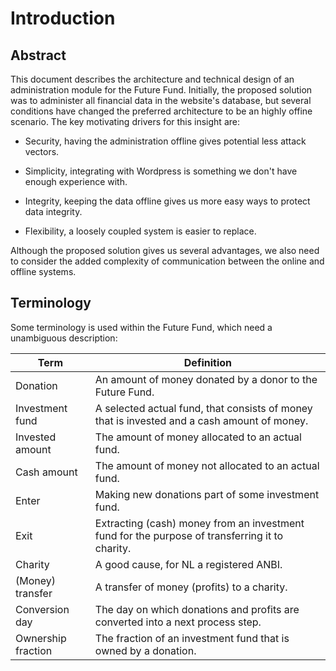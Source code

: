 # Introduction

## Abstract

This document describes the architecture and technical design of an administration module for the Future Fund.
Initially, the proposed solution was to administer all financial data in the website's database, but several conditions have changed the preferred architecture to be an highly offine scenario.
The key motivating drivers for this insight are:

* Security, having the administration offline gives potential less attack vectors.

* Simplicity, integrating with Wordpress is something we don't have enough experience with.

* Integrity, keeping the data offline gives us more easy ways to protect data integrity.

* Flexibility, a loosely coupled system is easier to replace.

Although the proposed solution gives us several advantages, we also need to consider the added complexity of communication between the online and offline systems.

## Terminology

Some terminology is used within the Future Fund, which need a unambiguous description:

| Term               | Definition                                                                                     |
| ------------------ | ---------------------------------------------------------------------------------------------- |
| Donation           | An amount of money donated by a donor to the Future Fund.                                      |
| Investment fund    | A selected actual fund, that consists of money that is invested and a cash amount of money.    |
| Invested amount    | The amount of money allocated to an actual fund.                                               |
| Cash amount        | The amount of money not allocated to an actual fund.                                           |
| Enter              | Making new donations part of some investment fund.                                             |
| Exit               | Extracting (cash) money from an investment fund for the purpose of transferring it to charity. |
| Charity            | A good cause, for NL a registered ANBI.                                                        |
| (Money) transfer   | A transfer of money (profits) to a charity.                                                    |
| Conversion day     | The day on which donations and profits are converted into a next process step.                 |
| Ownership fraction | The fraction of an investment fund that is owned by a donation.                                |
